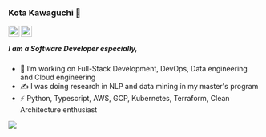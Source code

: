 ### Kota Kawaguchi 👋

<link href="https://fonts.googleapis.com/css2?family=Material+Icons" rel="stylesheet">

<div>

<a href="https://www.linkedin.com/in/kota1110/">
  <img align="left" alt="Linkedin" width="22px" src="https://cdn.jsdelivr.net/npm/simple-icons@3.1.0/icons/linkedin.svg" />
</a>

<a href="https://kotaaaa.github.io/rhp">
  <img align="left" alt="Research bio" width="22px" src="https://cdn.jsdelivr.net/npm/simple-icons@3.1.0/icons/academia.svg" />
</a>

</div>

<br>

##### I am a Software Developer especially,

- 🔭 I’m working on Full-Stack Development, DevOps, Data engineering and Cloud engineering
- ✍ I was doing research in NLP and data mining in my master's program
- ⚡ Python, Typescript, AWS, GCP, Kubernetes, Terraform, Clean Architecture enthusiast

![](https://github-readme-stats.vercel.app/api?username=kotaaaa&title_color=fff&icon_color=f9f9f9&text_color=9f9f9f&bg_color=151515)
